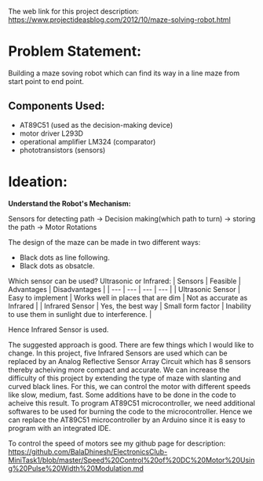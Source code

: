 The web link for this project description:
https://www.projectideasblog.com/2012/10/maze-solving-robot.html

# Problem Statement:
Building a maze soving robot which can find its way in a line maze from start point to end point.


## Components Used:
- AT89C51 (used as the decision-making device)
- motor driver L293D
- operational amplifier LM324 (comparator)
- phototransistors (sensors)


# Ideation:


__Understand the Robot's Mechanism:__

Sensors for detecting path -> Decision making(which path to turn) -> storing the path -> Motor Rotations

The design of the maze can be made in two different ways:
-  Black dots as line following.
-  Black dots as obsatcle.



Which sensor can be used? Ultrasonic or Infrared:
| Sensors | Feasible | Advantages | Disadvantages |
| --- | --- | --- | --- |
| Ultrasonic Sensor | Easy to implement | Works well in places that are dim | Not as accurate as Infrared |
| Infrared Sensor | Yes, the best way | Small form factor   | Inability to use them in sunlight due to interference. |


Hence Infrared Sensor is used.


The suggested approach is good. There are few things which I would like to change. In this project, five Infrared Sensors are used which can be replaced by an Analog Reflective Sensor Array Circuit which has 8 sensors thereby acheiving more compact and accurate.
We can increase the difficulty of this project by extending the type of maze with slanting and curved black lines. For this, we can control the motor with different speeds like slow, medium, fast. Some additions have to be done in the code to acheive this result.
To program AT89C51 microcontroller, we need additional softwares to be used for burning the code to the microcontroller. Hence we can replace the AT89C51 microcontroller by an Arduino since it is easy to program with an integrated IDE. 


To control the speed of motors see my github page for description:
https://github.com/BalaDhinesh/ElectronicsClub-MiniTask1/blob/master/Speed%20Control%20of%20DC%20Motor%20Using%20Pulse%20Width%20Modulation.md

